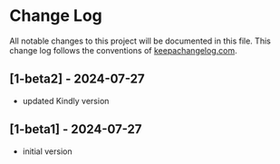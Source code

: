 # Change Log
All notable changes to this project will be documented in this file. This change log follows the conventions of [keepachangelog.com](http://keepachangelog.com/).

## [1-beta2] - 2024-07-27
- updated Kindly version

## [1-beta1] - 2024-07-27
- initial version
